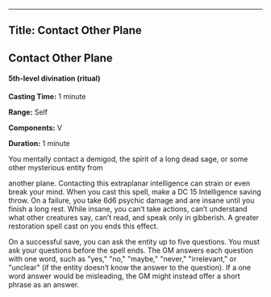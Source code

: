 -------------------------
Title: Contact Other Plane
-------------------------

## Contact Other Plane

#### 5th-level divination (ritual)


**Casting Time:** 1 minute 

**Range:** Self

**Components:** V

**Duration:** 1 minute


You mentally contact a demigod, the spirit of a long  dead sage, or
some other mysterious entity from

another plane. Contacting this extraplanar intelligence can strain or
even break your mind. When you cast this spell, make a DC 15
Intelligence saving throw. On a failure, you take 6d6 psychic damage and
are insane until you finish a long rest. While insane, you can’t take
actions, can’t understand what other creatures say, can’t read, and
speak only in gibberish. A greater restoration
spell cast on you ends this effect.

On a successful save, you can ask the entity up to five questions. You
must ask your questions before the spell ends. The GM answers each
question with one word, such as "yes," "no," "maybe," "never,"
"irrelevant," or "unclear" (if the entity doesn’t know the answer to the
question). If a one word answer would be misleading, the GM might
instead offer a short phrase as an answer.


